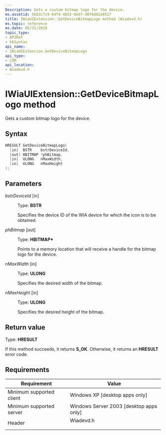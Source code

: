 ```yaml
---
Description: Gets a custom bitmap logo for the device.
ms.assetid: 56b3c7c9-64f4-4853-9eb7-d876d02a851f
title: IWiaUIExtension::GetDeviceBitmapLogo method (Wiadevd.h)
ms.topic: reference
ms.date: 05/31/2018
topic_type: 
- APIRef
- kbSyntax
api_name: 
- IWiaUIExtension.GetDeviceBitmapLogo
api_type: 
- COM
api_location: 
- Wiadevd.h
---
```


# IWiaUIExtension::GetDeviceBitmapLogo method

Gets a custom bitmap logo for the device.

## Syntax


```C++
HRESULT GetDeviceBitmapLogo(
  [in]  BSTR    bstrDeviceId,
  [out] HBITMAP *phBitmap,
  [in]  ULONG   nMaxWidth,
  [in]  ULONG   nMaxHeight
);
```



## Parameters

<dl> <dt>

*bstrDeviceId* \[in\]
</dt> <dd>

Type: **BSTR**

Specifies the device ID of the WIA device for which the icon is to be obtained.

</dd> <dt>

*phBitmap* \[out\]
</dt> <dd>

Type: **HBITMAP\***

Points to a memory location that will receive a handle for the bitmap logo for the device.

</dd> <dt>

*nMaxWidth* \[in\]
</dt> <dd>

Type: **ULONG**

Specifies the desired width of the bitmap.

</dd> <dt>

*nMaxHeight* \[in\]
</dt> <dd>

Type: **ULONG**

Specifies the desired height of the bitmap.

</dd> </dl>

## Return value

Type: **HRESULT**

If this method succeeds, it returns **S\_OK**. Otherwise, it returns an **HRESULT** error code.

## Requirements



| Requirement | Value |
|-------------------------------------|--------------------------------------------------------------------------------------|
| Minimum supported client<br/> | Windows XP \[desktop apps only\]<br/>                                          |
| Minimum supported server<br/> | Windows Server 2003 \[desktop apps only\]<br/>                                 |
| Header<br/>                   | <dl> <dt>Wiadevd.h</dt> </dl> |



 

 




